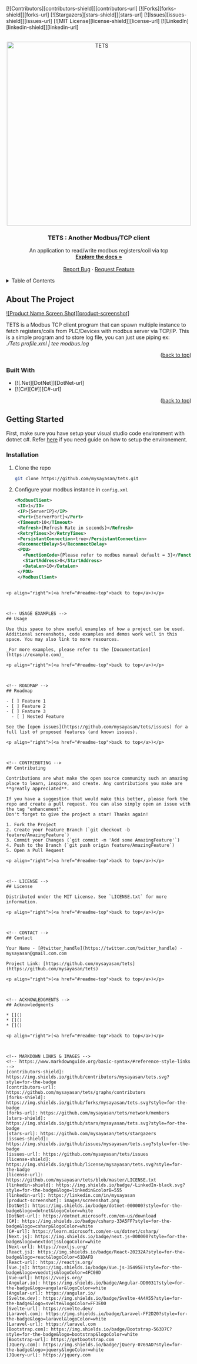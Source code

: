 <!-- Improved compatibility of back to top link: See: https://github.com/othneildrew/Best-README-Template/pull/73 -->
<a name="readme-top"></a>
<!--
*** Thanks for checking out the Best-README-Template. If you have a suggestion
*** that would make this better, please fork the repo and create a pull request
*** or simply open an issue with the tag "enhancement".
*** Don't forget to give the project a star!
*** Thanks again! Now go create something AMAZING! :D
-->



<!-- PROJECT SHIELDS -->
<!--
*** I'm using markdown "reference style" links for readability.
*** Reference links are enclosed in brackets [ ] instead of parentheses ( ).
*** See the bottom of this document for the declaration of the reference variables
*** for contributors-url, forks-url, etc. This is an optional, concise syntax you may use.
*** https://www.markdownguide.org/basic-syntax/#reference-style-links
-->
[![Contributors][contributors-shield]][contributors-url]
[![Forks][forks-shield]][forks-url]
[![Stargazers][stars-shield]][stars-url]
[![Issues][issues-shield]][issues-url]
[![MIT License][license-shield]][license-url]
[![LinkedIn][linkedin-shield]][linkedin-url]



<!-- PROJECT LOGO -->
<br />
<div align="center">
  <a href="https://github.com/mysayasan/tets">
    <img src="images/logo.png" alt="TETS" width="500" height="500">
  </a>

<h3 align="center">TETS : Another Modbus/TCP client</h3>

  <p align="center">
    An application to read/write modbus registers/coil via tcp
    <br />
    <a href="https://github.com/mysayasan/tets"><strong>Explore the docs »</strong></a>
    <br />
    <br />    
    <a href="https://github.com/mysayasan/tets/issues">Report Bug</a>
    ·
    <a href="https://github.com/mysayasan/tets/issues">Request Feature</a>
  </p>
</div>



<!-- TABLE OF CONTENTS -->
<details>
  <summary>Table of Contents</summary>
  <ol>
    <li>
      <a href="#about-the-project">About The Project</a>
      <ul>
        <li><a href="#built-with">Built With</a></li>
      </ul>
    </li>
    <li>
      <a href="#getting-started">Getting Started</a>
      <ul>
        <li><a href="#prerequisites">Prerequisites</a></li>
        <li><a href="#installation">Installation</a></li>
      </ul>
    </li>
    <li><a href="#usage">Usage</a></li>
    <li><a href="#roadmap">Roadmap</a></li>
    <li><a href="#contributing">Contributing</a></li>
    <li><a href="#license">License</a></li>
    <li><a href="#contact">Contact</a></li>
    <li><a href="#acknowledgments">Acknowledgments</a></li>
  </ol>
</details>



<!-- ABOUT THE PROJECT -->
## About The Project

[![Product Name Screen Shot][product-screenshot]](https://example.com)

TETS is a Modbus TCP client program that can spawn multiple instance to fetch registers/coils from PLC/Devices with modbus server via TCP/IP. This is a simple program and to store log file, you can just use piping ex: <br /> <i>./Tets profile.xml | tee modbus.log</i>

<p align="right">(<a href="#readme-top">back to top</a>)</p>



### Built With

* [![.Net][DotNet]][DotNet-url]
* [![C#][C#]][C#-url]


<p align="right">(<a href="#readme-top">back to top</a>)</p>



<!-- GETTING STARTED -->
## Getting Started

First, make sure you have setup your visual studio code environment with dotnet c#. Refer <a href="https://code.visualstudio.com/docs/languages/dotnet">here</a> if you need guide on how to setup the environement.

### Installation

1. Clone the repo
   ```sh
   git clone https://github.com/mysayasan/tets.git
   ```
2. Configure your modbus instance in `config.xml`
   ```xml
   <ModbusClient>
    <ID>1</ID>
    <IP>{ServerIP}</IP>
    <Port>{ServerPort}</Port>
    <Timeout>10</Timeout>
    <Refresh>{Refresh Rate in seconds}</Refresh>
    <RetryTimes>3</RetryTimes>
    <PersistantConnection>true</PersistantConnection>
    <ReconnectDelay>5</ReconnectDelay>
    <PDU>
      <FunctionCode>{Please refer to modbus manual default = 3}</FunctionCode>
      <StartAddress>0</StartAddress>
      <DataLen>10</DataLen>
    </PDU>
    </ModbusClient>
  ```

<p align="right">(<a href="#readme-top">back to top</a>)</p>



<!-- USAGE EXAMPLES -->
## Usage

Use this space to show useful examples of how a project can be used. Additional screenshots, code examples and demos work well in this space. You may also link to more resources.

_For more examples, please refer to the [Documentation](https://example.com)_

<p align="right">(<a href="#readme-top">back to top</a>)</p>



<!-- ROADMAP -->
## Roadmap

- [ ] Feature 1
- [ ] Feature 2
- [ ] Feature 3
    - [ ] Nested Feature

See the [open issues](https://github.com/mysayasan/tets/issues) for a full list of proposed features (and known issues).

<p align="right">(<a href="#readme-top">back to top</a>)</p>



<!-- CONTRIBUTING -->
## Contributing

Contributions are what make the open source community such an amazing place to learn, inspire, and create. Any contributions you make are **greatly appreciated**.

If you have a suggestion that would make this better, please fork the repo and create a pull request. You can also simply open an issue with the tag "enhancement".
Don't forget to give the project a star! Thanks again!

1. Fork the Project
2. Create your Feature Branch (`git checkout -b feature/AmazingFeature`)
3. Commit your Changes (`git commit -m 'Add some AmazingFeature'`)
4. Push to the Branch (`git push origin feature/AmazingFeature`)
5. Open a Pull Request

<p align="right">(<a href="#readme-top">back to top</a>)</p>



<!-- LICENSE -->
## License

Distributed under the MIT License. See `LICENSE.txt` for more information.

<p align="right">(<a href="#readme-top">back to top</a>)</p>



<!-- CONTACT -->
## Contact

Your Name - [@twitter_handle](https://twitter.com/twitter_handle) - mysayasan@gmail.com.com

Project Link: [https://github.com/mysayasan/tets](https://github.com/mysayasan/tets)

<p align="right">(<a href="#readme-top">back to top</a>)</p>



<!-- ACKNOWLEDGMENTS -->
## Acknowledgments

* []()
* []()
* []()

<p align="right">(<a href="#readme-top">back to top</a>)</p>



<!-- MARKDOWN LINKS & IMAGES -->
<!-- https://www.markdownguide.org/basic-syntax/#reference-style-links -->
[contributors-shield]: https://img.shields.io/github/contributors/mysayasan/tets.svg?style=for-the-badge
[contributors-url]: https://github.com/mysayasan/tets/graphs/contributors
[forks-shield]: https://img.shields.io/github/forks/mysayasan/tets.svg?style=for-the-badge
[forks-url]: https://github.com/mysayasan/tets/network/members
[stars-shield]: https://img.shields.io/github/stars/mysayasan/tets.svg?style=for-the-badge
[stars-url]: https://github.com/mysayasan/tets/stargazers
[issues-shield]: https://img.shields.io/github/issues/mysayasan/tets.svg?style=for-the-badge
[issues-url]: https://github.com/mysayasan/tets/issues
[license-shield]: https://img.shields.io/github/license/mysayasan/tets.svg?style=for-the-badge
[license-url]: https://github.com/mysayasan/tets/blob/master/LICENSE.txt
[linkedin-shield]: https://img.shields.io/badge/-LinkedIn-black.svg?style=for-the-badge&logo=linkedin&colorB=555
[linkedin-url]: https://linkedin.com/in/mysayasan
[product-screenshot]: images/screenshot.png
[DotNet]: https://img.shields.io/badge/dotnet-000000?style=for-the-badge&logo=dotnet&logoColor=white
[DotNet-url]: https://dotnet.microsoft.com/en-us/download
[C#]: https://img.shields.io/badge/csharp-33A5FF?style=for-the-badge&logo=csharp&logoColor=white
[C#-url]: https://learn.microsoft.com/en-us/dotnet/csharp/
[Next.js]: https://img.shields.io/badge/next.js-000000?style=for-the-badge&logo=nextdotjs&logoColor=white
[Next-url]: https://nextjs.org/
[React.js]: https://img.shields.io/badge/React-20232A?style=for-the-badge&logo=react&logoColor=61DAFB
[React-url]: https://reactjs.org/
[Vue.js]: https://img.shields.io/badge/Vue.js-35495E?style=for-the-badge&logo=vuedotjs&logoColor=4FC08D
[Vue-url]: https://vuejs.org/
[Angular.io]: https://img.shields.io/badge/Angular-DD0031?style=for-the-badge&logo=angular&logoColor=white
[Angular-url]: https://angular.io/
[Svelte.dev]: https://img.shields.io/badge/Svelte-4A4A55?style=for-the-badge&logo=svelte&logoColor=FF3E00
[Svelte-url]: https://svelte.dev/
[Laravel.com]: https://img.shields.io/badge/Laravel-FF2D20?style=for-the-badge&logo=laravel&logoColor=white
[Laravel-url]: https://laravel.com
[Bootstrap.com]: https://img.shields.io/badge/Bootstrap-563D7C?style=for-the-badge&logo=bootstrap&logoColor=white
[Bootstrap-url]: https://getbootstrap.com
[JQuery.com]: https://img.shields.io/badge/jQuery-0769AD?style=for-the-badge&logo=jquery&logoColor=white
[JQuery-url]: https://jquery.com 
